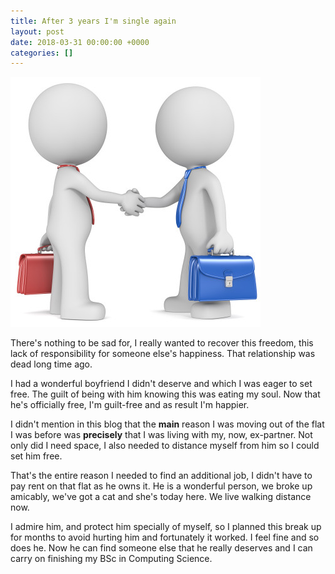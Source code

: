 ```yaml
---
title: After 3 years I'm single again
layout: post
date: 2018-03-31 00:00:00 +0000
categories: []
---
```

![](/uploads/2018/03/30/agreement-divorce-lawyer-montreal-family-lawyer-montreal-family-lawyer-divorce-lawyer-divorce-family-montreal-400x400.jpg)

There's nothing to be sad for, I really wanted to recover this freedom, this lack of responsibility for someone else's happiness. That relationship was dead long time ago. 

I had a wonderful boyfriend I didn't deserve and which I was eager to set free. The guilt of being with him knowing this was eating my soul. Now that he's officially free, I'm guilt-free and as result I'm happier. 

I didn't mention in this blog that the **main** reason I was moving out of the flat I was before was **precisely** that I was living with my, now, ex-partner. Not only did I need space, I also needed to distance myself from him so I could set him free. 

That's the entire reason I needed to find an additional job, I didn't have to pay rent on that flat as he owns it. He is a wonderful person, we broke up amicably, we've got a cat and she's today here. We live walking distance now. 

I admire him, and protect him specially of myself, so I planned this break up for months to avoid hurting him and fortunately it worked. I feel fine and so does he. Now he can find someone else that he really deserves and I can carry on finishing my BSc in Computing Science. 